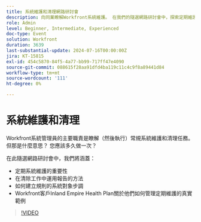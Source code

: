 ```yaml
---
title: 系統維護和清理網路研討會
description: 向同業瞭解Workfront系統維護。 在我們的隨選網路研討會中，探索定期維護、運用報表以及Inland Empire Health Plan真實案例的重要性。
role: Admin
level: Beginner, Intermediate, Experienced
doc-type: Event
solution: Workfront
duration: 3639
last-substantial-update: 2024-07-16T00:00:00Z
jira: KT-15815
exl-id: 454c5870-84f5-4a77-bb99-717ff47e4090
source-git-commit: 088615f28aa91dfd4ba119c11c4c9f8a89441d84
workflow-type: tm+mt
source-wordcount: '111'
ht-degree: 0%

---
```


# 系統維護和清理

Workfront系統管理員的主要職責是瞭解（然後執行）常規系統維護和清理任務。 但那是什麼意思？ 您應該多久做一次？

在此隨選網路研討會中，我們將涵蓋：

* 定期系統維護的重要性
* 在清除工作中運用報告的方法
* 如何建立規則的系統對象步調
* Workfront客戶Inland Empire Health Plan關於他們如何管理定期維護的真實範例

>[!VIDEO](https://video.tv.adobe.com/v/3431009/?learn=on)
